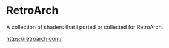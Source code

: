 # RetroArch

A collection of shaders that i ported or collected for RetroArch.

https://retroarch.com/

